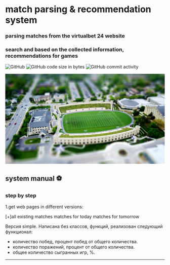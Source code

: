 # match parsing & recommendation system
### parsing matches from the virtualbet 24 website 
### search and based on the collected information, recommendations for games

![GitHub](https://img.shields.io/github/license/Alba3k/football-match-parser?style=for-the-badge)
![GitHub code size in bytes](https://img.shields.io/github/languages/code-size/Alba3k/football-match-parser?style=for-the-badge)
![GitHub commit activity](https://img.shields.io/github/commit-activity/w/Alba3k/football-match-parser?style=for-the-badge)

<kbd><img src="img/pexels_396300.jpg" /></kbd>

## system manual :soccer:
### step by step
1.get web pages in different versions:

[+]all existing matches
matches for today
matches for tomorrow




Версия simple. Написана без классов, функций, реализован следующий функционал:
- количество побед, процент побед от общего количества.
- количество поражений, процент от общего количества. 
- общее количество сыгранных игр, %.

***

